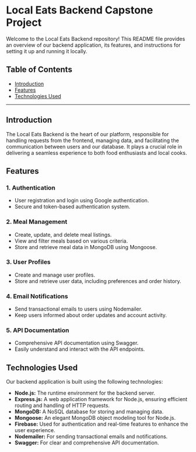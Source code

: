 # Local Eats Backend Capstone Project

Welcome to the Local Eats Backend repository! This README file provides an overview of our backend application, its features, and instructions for setting it up and running it locally.

## Table of Contents
- [Introduction](#introduction)
- [Features](#features)
- [Technologies Used](#technologies-used)

---

## Introduction

The Local Eats Backend is the heart of our platform, responsible for handling requests from the frontend, managing data, and facilitating the communication between users and our database. It plays a crucial role in delivering a seamless experience to both food enthusiasts and local cooks.

## Features

### 1. Authentication
- User registration and login using Google authentication.
- Secure and token-based authentication system.

### 2. Meal Management
- Create, update, and delete meal listings.
- View and filter meals based on various criteria.
- Store and retrieve meal data in MongoDB using Mongoose.

### 3. User Profiles
- Create and manage user profiles.
- Store and retrieve user data, including preferences and order history.

### 4. Email Notifications
- Send transactional emails to users using Nodemailer.
- Keep users informed about order updates and account activity.

### 5. API Documentation
- Comprehensive API documentation using Swagger.
- Easily understand and interact with the API endpoints.

## Technologies Used

Our backend application is built using the following technologies:

- **Node.js:** The runtime environment for the backend server.
- **Express.js:** A web application framework for Node.js, ensuring efficient routing and handling of HTTP requests.
- **MongoDB:** A NoSQL database for storing and managing data.
- **Mongoose:** An elegant MongoDB object modeling tool for Node.js.
- **Firebase:** Used for authentication and real-time features to enhance the user experience.
- **Nodemailer:** For sending transactional emails and notifications.
- **Swagger:** For clear and comprehensive API documentation.
